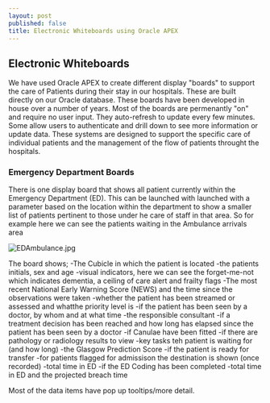 ```yaml
---
layout: post
published: false
title: Electronic Whiteboards using Oracle APEX
---
```


## Electronic Whiteboards

We have used Oracle APEX to create different display "boards" to support the care of Patients during their stay in our hospitals. These are built directly on our Oracle database. These boards have been developed in house over a number of years.
Most of the boards are permenantly "on" and require no user input. They auto-refresh to update every few minutes. Some allow users to authenticate and drill down to see more information or update data.
These systems are designed to support the specific care of individual patients and the management of the flow of patients throught the hospitals.

### Emergency Department Boards

There is one display board that shows all patient currently within the Emergency Department (ED). This can be launched with launched with a parameter based on the location within the department to show a smaller list of patients pertinent to those under he care of staff in that area.
So for example here we can see the patients waiting in the Ambulance arrivals area

![EDAmbulance.jpg]({{site.baseurl}}/img/EDAmbulance.jpg)

The board shows;
-The Cubicle in which the patient is located
-the patients initials, sex and age
-visual indicators, here we can see the forget-me-not which indicates dementia, a ceiling of care alert and frailty flags
-The most recent National Early Warning Score (NEWS) and the time since the observations were taken
-whether the patient has been streamed or assessed and whatthe priority level is
-if the patient has been seen by a doctor, by whom and at what time
-the responsible consultant
-if a treatment decision has been reached and how long has elapsed since the patient has been seen by a doctor 
-if Canulae have been fitted
-if there are pathology or radiology results to view
-key tasks teh patient is waiting for (and how long)
-the Glasgow Prediction Score
-if the patient is ready for transfer
-for patients flagged for admissison the destination is shown (once recorded)
-total time in ED
-if the ED Coding has been completed
-total time in ED and the projected breach time

Most of the data items have pop up tooltips/more detail. 






